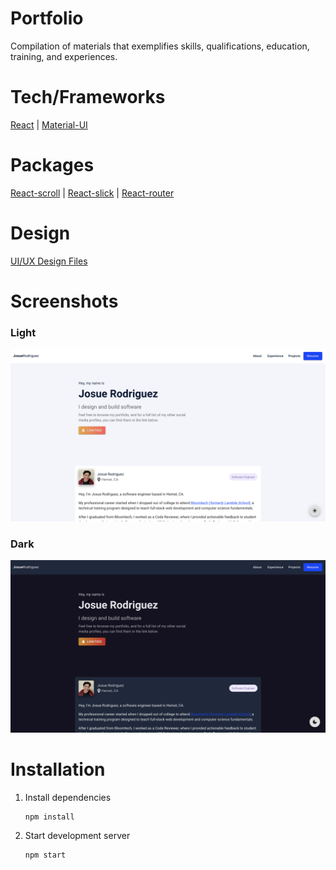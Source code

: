 # Portfolio

Compilation of materials that exemplifies skills, qualifications, education, training, and experiences.

# Tech/Frameworks

[React](https://reactjs.org/) | [Material-UI](https://mui.com/)

# Packages

[React-scroll](https://www.npmjs.com/package/react-scroll) | [React-slick](https://www.npmjs.com/package/react-slick) | [React-router](https://www.npmjs.com/package/react-router)

# Design

[UI/UX Design Files](https://www.figma.com/file/GmaljsSK6QxdSEPWCUxeGY/Portfolio?node-id=0%3A1)

# Screenshots

### Light

![](/client/src/assests/light.png)

### Dark

![](client/src/assests/dark.png)

# Installation

1. Install dependencies

   ```
   npm install
   ```

2. Start development server

   ```
   npm start
   ```
